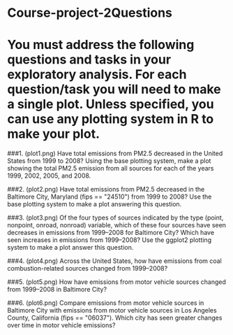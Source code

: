 # Course-project-2Questions

# You must address the following questions and tasks in your exploratory analysis. For each question/task you will need to make a single plot. Unless specified, you can use any plotting system in R to make your plot.

###1. (plot1.png) Have total emissions from PM2.5 decreased in the United States from 1999 to 2008? Using the base plotting system, make a plot showing the total PM2.5 emission from all sources for each of the years 1999, 2002, 2005, and 2008.

###2. (plot2.png) Have total emissions from PM2.5 decreased in the Baltimore City, Maryland (fips == "24510") from 1999 to 2008? Use the base plotting system to make a plot answering this question.

###3. (plot3.png) Of the four types of sources indicated by the type (point, nonpoint, onroad, nonroad) variable, which of these four sources have seen decreases in emissions from 1999–2008 for Baltimore City? Which have seen increases in emissions from 1999–2008? Use the ggplot2 plotting system to make a plot answer this question.

###4. (plot4.png) Across the United States, how have emissions from coal combustion-related sources changed from 1999–2008?

###5. (plot5.png) How have emissions from motor vehicle sources changed from 1999–2008 in Baltimore City?

###6. (plot6.png) Compare emissions from motor vehicle sources in Baltimore City with emissions from motor vehicle sources in Los Angeles County, California (fips == "06037"). Which city has seen greater changes over time in motor vehicle emissions?
